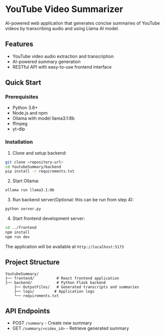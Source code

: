 # YouTube Video Summarizer

AI-powered web application that generates concise summaries of YouTube videos by transcribing audio and using Llama AI model.

## Features

- YouTube video audio extraction and transcription
- AI-powered summary generation
- RESTful API with easy-to-use frontend interface

## Quick Start

### Prerequisites

- Python 3.8+
- Node.js and npm
- Ollama with model llama3.1:8b
- ffmpeg
- yt-dlp

### Installation

1. Clone and setup backend:
```bash
git clone <repository-url>
cd YoutubeSummary/backend
pip install -r requirements.txt
```

2. Start Ollama:
```bash
ollama run llama3.1:8b
```

3. Run backend server(Optional: this can be run from step 4):
```bash
python server.py
```

4. Start frontend development server:
```bash
cd ../frontend
npm install
npm run dev
```

The application will be available at `http://localhost:5173`

## Project Structure

```
YoutubeSummary/
├── frontend/          # React frontend application
├── backend/           # Python Flask backend
    ├── OutputFiles/   # Generated transcripts and summaries
    ├── logs/         # Application logs
    └── requirements.txt
```

## API Endpoints

- POST `/summary` - Create new summary
- GET `/summary/<video_id>` - Retrieve generated summary